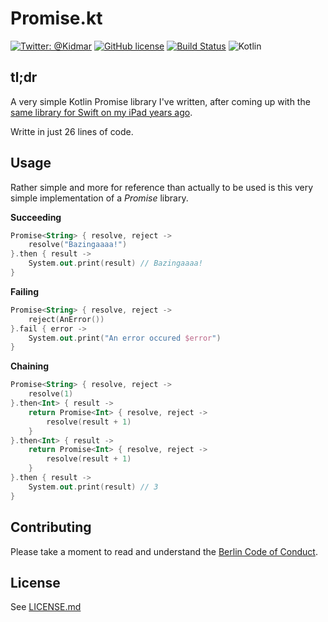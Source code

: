# Promise.kt

[![Twitter: @Kidmar](https://img.shields.io/badge/contact-@Kidmar-blue.svg?style=flat)](https://twitter.com/Kidmar)
[![GitHub license](https://img.shields.io/github/license/kimar/Promise.kt.svg)](https://github.com/kimar/Promise.kt/blob/master/LICENSE.md)
[![Build Status](https://travis-ci.org/kimar/Promise.kt.svg?branch=master)](https://travis-ci.org/kimar/Promise.kt)
![Kotlin](https://img.shields.io/badge/language-Kotlin-orange.svg)

## tl;dr
A very simple Kotlin Promise library I've written, after coming up with the [same library for Swift on my iPad years ago](https://github.com/kimar/Promise.swift).

Writte in just 26 lines of code.

## Usage

Rather simple and more for reference than actually to be used is this very simple implementation of a *Promise* library.

**Succeeding**

```kotlin
Promise<String> { resolve, reject ->
	resolve("Bazingaaaa!")
}.then { result ->
	System.out.print(result) // Bazingaaaa!
}
```

**Failing** 

```kotlin
Promise<String> { resolve, reject -> 
	reject(AnError())
}.fail { error ->
	System.out.print("An error occured $error")
}
```

**Chaining**

```kotlin
Promise<String> { resolve, reject -> 
	resolve(1)
}.then<Int> { result -> 
	return Promise<Int> { resolve, reject -> 
		resolve(result + 1)
	}
}.then<Int> { result -> 
	return Promise<Int> { resolve, reject -> 
		resolve(result + 1)
	}
}.then { result -> 
	System.out.print(result) // 3
}
```

## Contributing

Please take a moment to read and understand the [Berlin Code of Conduct](CODE_OF_CONDUCT.md).

## License

See [LICENSE.md](LICENSE.md)
